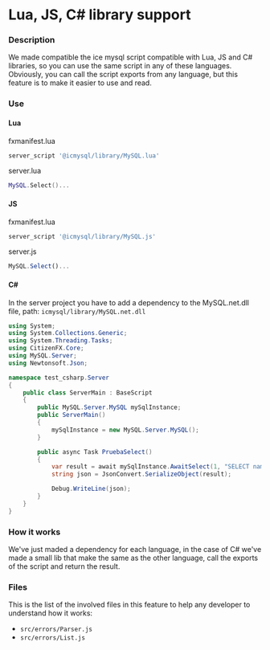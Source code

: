 # Lua, JS, C# library support
### Description
We made compatible the ice mysql script compatible with Lua, JS and C# libraries, so you can use the same script in any of these languages.
Obviously, you can call the script exports from any language, but this feature is to make it easier to use and read. 

### Use
#### Lua
fxmanifest.lua
```lua
server_script '@icmysql/library/MySQL.lua'
```
server.lua
```lua
MySQL.Select()...
```
#### JS
fxmanifest.lua
```lua
server_script '@icmysql/library/MySQL.js'
```
server.js
```js
MySQL.Select()...
```
#### C#
In the server project you have to add a dependency to the MySQL.net.dll file, path: ```icmysql/library/MySQL.net.dll```
```cs
using System;
using System.Collections.Generic;
using System.Threading.Tasks;
using CitizenFX.Core;
using MySQL.Server;
using Newtonsoft.Json;

namespace test_csharp.Server
{
    public class ServerMain : BaseScript
    {
        public MySQL.Server.MySQL mySqlInstance;
        public ServerMain()
        {
            mySqlInstance = new MySQL.Server.MySQL();
        }

        public async Task PruebaSelect()
        {
            var result = await mySqlInstance.AwaitSelect(1, "SELECT name FROM players WHERE id=@id", new Dictionary<string, object> { { "@id", 3 } }, true);
            string json = JsonConvert.SerializeObject(result);

            Debug.WriteLine(json);
        }
    }
}
```

### How it works
We've just maded a dependency for each language, in the case of C# we've made a small lib that make the same as the other language, call the exports of the script and return the result.

### Files
This is the list of the involved files in this feature to help any developer to understand how it works:
- ```src/errors/Parser.js```
- ```src/errors/List.js```